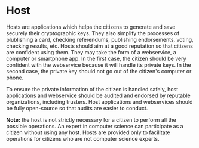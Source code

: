 # Host

Hosts are applications which helps the citizens to generate and save securely their cryptographic keys.
They also simplify the processes of plublishing a card, checking referendums, publishing endorsements, voting, checking results, etc.
Hosts should aim at a good reputation so that citizens are confident using them.
They may take the form of a webservice, a computer or smartphone app.
In the first case, the citizen should be very confident with the webservice because it will handle its private keys.
In the second case, the private key should not go out of the citizen's computer or phone.

To ensure the private information of the citizen is handled safely, host applications and webservice should be audited and endorsed by reputable organizations, including trusters.
Host applications and webservices should be fully open-source so that audits are easier to conduct.

**Note:** the host is not strictly necessary for a citizen to perform all the possible operations.
An expert in computer science can participate as a citizen without using any host.
Hosts are provided only to facilitate operations for citizens who are not computer science experts.
